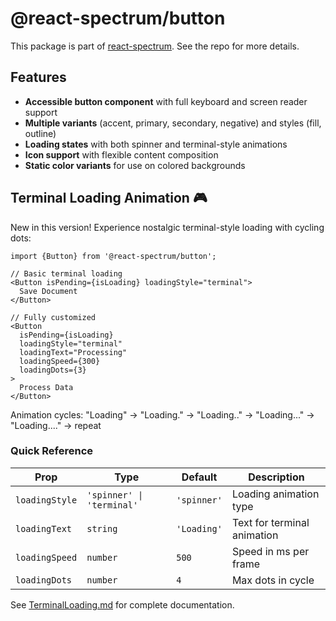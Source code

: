 # @react-spectrum/button

This package is part of [react-spectrum](https://github.com/adobe/react-spectrum). See the repo for more details.

## Features

- **Accessible button component** with full keyboard and screen reader support
- **Multiple variants** (accent, primary, secondary, negative) and styles (fill, outline)
- **Loading states** with both spinner and terminal-style animations
- **Icon support** with flexible content composition
- **Static color variants** for use on colored backgrounds

## Terminal Loading Animation 🎮

New in this version! Experience nostalgic terminal-style loading with cycling dots:

```tsx
import {Button} from '@react-spectrum/button';

// Basic terminal loading
<Button isPending={isLoading} loadingStyle="terminal">
  Save Document
</Button>

// Fully customized
<Button 
  isPending={isLoading} 
  loadingStyle="terminal"
  loadingText="Processing"
  loadingSpeed={300}
  loadingDots={3}
>
  Process Data
</Button>
```

Animation cycles: "Loading" → "Loading." → "Loading.." → "Loading..." → "Loading...." → repeat

### Quick Reference

| Prop | Type | Default | Description |
|------|------|---------|-------------|
| `loadingStyle` | `'spinner' \| 'terminal'` | `'spinner'` | Loading animation type |
| `loadingText` | `string` | `'Loading'` | Text for terminal animation |
| `loadingSpeed` | `number` | `500` | Speed in ms per frame |
| `loadingDots` | `number` | `4` | Max dots in cycle |

See [TerminalLoading.md](./docs/TerminalLoading.md) for complete documentation.

